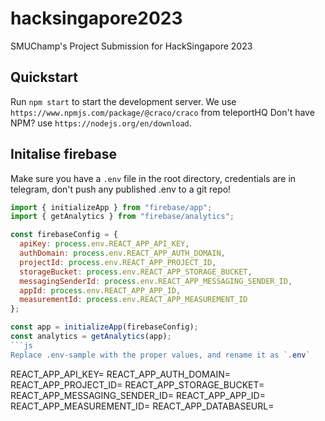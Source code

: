 # hacksingapore2023
SMUChamp's Project Submission for HackSingapore 2023


## Quickstart
Run `npm start` to start the development server.
We use `https://www.npmjs.com/package/@craco/craco` from teleportHQ
Don't have NPM? use `https://nodejs.org/en/download`.

## Initalise firebase
Make sure you have a `.env` file in the root directory, credentials are in telegram, don't push any published .env to a git repo!
```js
import { initializeApp } from "firebase/app";
import { getAnalytics } from "firebase/analytics";

const firebaseConfig = {
  apiKey: process.env.REACT_APP_API_KEY,
  authDomain: process.env.REACT_APP_AUTH_DOMAIN,
  projectId: process.env.REACT_APP_PROJECT_ID,
  storageBucket: process.env.REACT_APP_STORAGE_BUCKET,
  messagingSenderId: process.env.REACT_APP_MESSAGING_SENDER_ID,
  appId: process.env.REACT_APP_APP_ID,
  measurementId: process.env.REACT_APP_MEASUREMENT_ID
};

const app = initializeApp(firebaseConfig);
const analytics = getAnalytics(app);
```js
Replace .env-sample with the proper values, and rename it as `.env`
```
REACT_APP_API_KEY=
REACT_APP_AUTH_DOMAIN=
REACT_APP_PROJECT_ID=
REACT_APP_STORAGE_BUCKET=
REACT_APP_MESSAGING_SENDER_ID=
REACT_APP_APP_ID=
REACT_APP_MEASUREMENT_ID=
REACT_APP_DATABASEURL=
```
